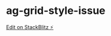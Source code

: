 # ag-grid-style-issue

[Edit on StackBlitz ⚡️](https://stackblitz.com/edit/stackblitz-starters-heazek)